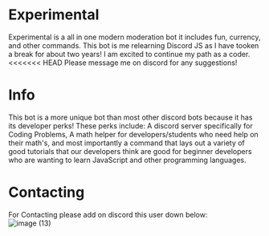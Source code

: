# Experimental
Experimental is a all in one modern moderation bot it includes fun, currency, and other commands.
This bot is me relearning Discord JS as I have tooken a break for about two years! I am excited to continue my path as a coder.
<<<<<<< HEAD
Please message me on discord for any suggestions!
# Info
This bot is a more unique bot than most other discord bots because it has its developer perks! These perks include: A discord server specifically for Coding Problems, A math helper for developers/students who need help on their math's, and most importantly a command that lays out a variety of good tutorials that our developers think are good for beginner developers who are wanting to learn JavaScript and other programming languages.

# Contacting
For Contacting please add on discord this user down below:<br />
![image (13)](https://user-images.githubusercontent.com/67851958/190812493-8f4af2e2-5a0b-46e1-9531-f65470105c94.png)
